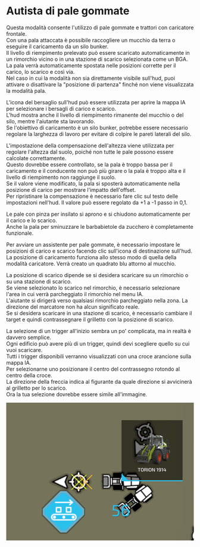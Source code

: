 # Autista di pale gommate  
Questa modalità consente l'utilizzo di pale gommate e trattori con caricatore frontale.  
Con una pala attaccata è possibile raccogliere un mucchio da terra o eseguire il caricamento da un silo bunker.  
Il livello di riempimento prelevato può essere scaricato automaticamente in un rimorchio vicino o in una stazione di scarico selezionata come un BGA.  
La pala verrà automaticamente spostata nelle posizioni corrette per il carico, lo scarico e così via.  
Nel caso in cui la modalità non sia direttamente visibile sull'hud, puoi attivare o disattivare la "posizione di partenza" finché non viene visualizzata la modalità pala.  
  
L'icona del bersaglio sull'hud può essere utilizzata per aprire la mappa IA per selezionare i bersagli di carico e scarico.  
L'hud mostra anche il livello di riempimento rimanente del mucchio o del silo, mentre l'aiutante sta lavorando.  
Se l'obiettivo di caricamento è un silo bunker, potrebbe essere necessario regolare la larghezza di lavoro per evitare di colpire le pareti laterali del silo.  
        
L'impostazione della compensazione dell'altezza viene utilizzata per regolare l'altezza dal suolo, poiché non tutte le pale possono essere calcolate correttamente.  
Questo dovrebbe essere controllato, se la pala è troppo bassa per il caricamento e il conducente non può più girare o la pala è troppo alta e il livello di riempimento non raggiunge il suolo.  
Se il valore viene modificato, la pala si sposterà automaticamente nella posizione di carico per mostrare l'impatto dell'offset.  
Per ripristinare la compensazione è necessario fare clic sul testo delle impostazioni nell'hud. Il valore può essere regolato da +1 a -1 passo in 0,1.  
  
Le pale con pinza per insilato si aprono e si chiudono automaticamente per il carico e lo scarico.  
Anche la pala per sminuzzare le barbabietole da zucchero è completamente funzionale.  


  
Per avviare un assistente per pale gommate, è necessario impostare le posizioni di carico e scarico facendo clic sull'icona di destinazione sull'hud.  
La posizione di caricamento funziona allo stesso modo di quella della modalità caricatore. Verrà creato un quadrato blu attorno al mucchio.  
  
La posizione di scarico dipende se si desidera scaricare su un rimorchio o su una stazione di scarico.  
Se viene selezionato lo scarico nel rimorchio, è necessario selezionare l'area in cui verrà parcheggiato il rimorchio nel menu IA.  
L'aiutante si dirigerà verso qualsiasi rimorchio parcheggiato nella zona. La direzione del marcatore non ha alcun significato reale.  
Se si desidera scaricare in una stazione di scarico, è necessario cambiare il target e quindi contrassegnare il grilletto con la posizione di scarico.  


  
La selezione di un trigger all'inizio sembra un po' complicata, ma in realtà è davvero semplice.  
Ogni edificio può avere più di un trigger, quindi devi scegliere quello su cui vuoi scaricare.  
Tutti i trigger disponibili verranno visualizzati con una croce arancione sulla mappa IA.  
Per selezionarne uno posizionare il centro del contrassegno rotondo al centro della croce.  
La direzione della freccia indica al figurante da quale direzione si avvicinerà al grilletto per lo scarico.  
Ora la tua selezione dovrebbe essere simile all'immagine.  


![Image](../assets/images/shovelloadertrigger_0_0_830_610.png)

